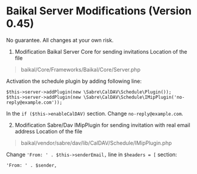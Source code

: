 # Baikal Server Modifications (Version 0.45)

No guarantee. All changes at your own risk.

1. Modification Baikal Server Core for sending invitations
Location of the file

> baikal/Core/Frameworks/Baikal/Core/Server.php

Activation the schedule plugin by adding following line:

    $this->server->addPlugin(new \Sabre\CalDAV\Schedule\Plugin());
    $this->server->addPlugin(new \Sabre\CalDAV\Schedule\IMipPlugin('no-reply@example.com'));

In the `if ($this->enableCalDAV)` section. Change `no-reply@example.com`.

2. Modification Sabre/Dav IMipPlugin for sending invitation with real email address
Location of the file

> baikal/vendor/sabre/dav/lib/CalDAV/Schedule/IMipPlugin.php 

Change `'From: ' . $this->senderEmail,` line in `$headers = [` section:

    'From: ' . $sender,
